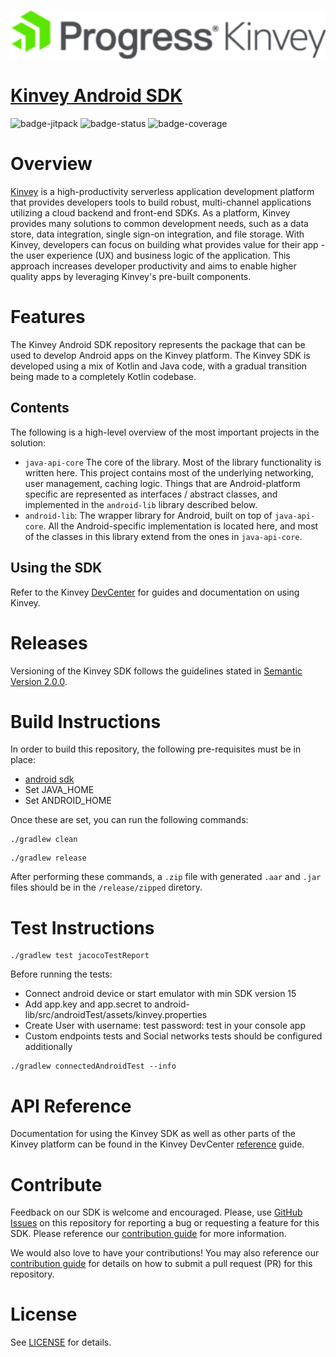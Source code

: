 <p align="left">
  <a href="https://www.progress.com/kinvey" style="display: inline-block;">
    <img src="logo-progresskinvey.png">
  </a>
</p>

# [Kinvey Android SDK](https://devcenter.kinvey.com/android)

![badge-jitpack] ![badge-status] ![badge-coverage]

# Overview

[Kinvey](https://www.progress.com/kinvey) is a high-productivity serverless application development platform that provides developers tools to build robust, multi-channel applications utilizing a cloud backend and front-end SDKs. As a platform, Kinvey provides many solutions to common development needs, such as a data store, data integration, single sign-on integration, and file storage. With Kinvey, developers can focus on building what provides value for their app - the user experience (UX) and business logic of the application. This approach increases developer productivity and aims to enable higher quality apps by leveraging Kinvey's pre-built components.

# Features

The Kinvey Android SDK repository represents the package that can be used to develop Android apps on the Kinvey platform. The Kinvey SDK is developed using a mix of Kotlin and Java code, with a gradual transition being made to a completely Kotlin codebase.

## Contents

The following is a high-level overview of the most important projects in the solution:

* `java-api-core` The core of the library. Most of the library functionality is written here. This project contains most of the underlying networking, user management, caching logic. Things that are Android-platform specific are represented as interfaces / abstract classes, and implemented in the `android-lib` library described below.
* `android-lib`: The wrapper library for Android, built on top of `java-api-core`. All the Android-specific implementation is located here, and most of the classes in this library extend from the ones in `java-api-core`.

## Using the SDK

Refer to the Kinvey [DevCenter](http://devcenter.kinvey.com/android) for guides and documentation on using Kinvey.

# Releases

Versioning of the Kinvey SDK follows the guidelines stated in [Semantic Version 2.0.0](http://semver.org/).

# Build Instructions

In order to build this repository, the following pre-requisites must be in place:

* [android sdk](http://developer.android.com/sdk/index.html)
* Set JAVA_HOME
* Set ANDROID_HOME

Once these are set, you can run the following commands:

```
./gradlew clean
```

```
./gradlew release
```

After performing these commands, a `.zip` file with generated `.aar` and `.jar` files should be in the `/release/zipped` diretory.

# Test Instructions

```
./gradlew test jacocoTestReport
```

Before running the tests:

 * Connect android device or start emulator with min SDK version 15
 * Add app.key and app.secret to android-lib/src/androidTest/assets/kinvey.properties
 * Create User with username: test password: test in your console app
 * Custom endpoints tests and Social networks tests should be configured additionally

```
./gradlew connectedAndroidTest --info
```

# API Reference

Documentation for using the Kinvey SDK as well as other parts of the Kinvey platform can be found in the Kinvey DevCenter [reference](https://devcenter.kinvey.com/android/reference/) guide.

# Contribute

Feedback on our SDK is welcome and encouraged. Please, use [GitHub Issues](https://github.com/Kinvey/android-sdk/issues) on this repository for reporting a bug or requesting a feature for this SDK. Please reference our [contribution guide](CONTRIBUTING.md) for more information.

We would also love to have your contributions! You may also reference our [contribution guide](CONTRIBUTING.md) for details on how to submit a pull request (PR) for this repository.

# License

See [LICENSE](LICENSE.txt) for details.

[badge-jitpack]: https://img.shields.io/jitpack/v/github/Kinvey/android-sdk
[badge-status]: https://api.cirrus-ci.com/github/Kinvey/android-sdk.svg?branch=master
[badge-coverage]: https://codecov.io/gh/Kinvey/android-sdk/graph/badge.svg
